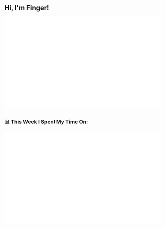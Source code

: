 <h2> Hi, I'm Finger!</h2>

<img align="right" src="https://raw.githubusercontent.com/spianmo/github-stats/master/generated/overview.svg#gh-light-mode-only">

<!-- <img align="right" height="160em" src="https://github-readme-stats-eight-theta.vercel.app/api/top-langs/?username=spianmo&layout=compact&langs_count=8&theme=algolia"/>	 -->
	
```go
package main

type Me struct {
	Name   string
	Job    string
	Code   string
	Skills string
}

func main() {
	me := &Me{
		Name:   "Finger",
		Job:    "Client-side Engineer",
		Code:   "Java and C++ and Others",
		Skills: "Android Security NLP ^o^",
	}
	_ = me
}
```


<h3>📊 This Week I Spent My Time On:</h3>
<img align='right' src="https://raw.githubusercontent.com/spianmo/github-stats/master/generated/languages.svg#gh-light-mode-only">

<!--START_SECTION:waka-->

```text
Python                 27 hrs 5 mins   ██████████████████████▒░░   89.70 %
Text                   44 mins         ▓░░░░░░░░░░░░░░░░░░░░░░░░   02.44 %
Qt Style Sheets file   42 mins         ▓░░░░░░░░░░░░░░░░░░░░░░░░   02.33 %
Batchfile              30 mins         ▒░░░░░░░░░░░░░░░░░░░░░░░░   01.67 %
requirements.txt       21 mins         ▒░░░░░░░░░░░░░░░░░░░░░░░░   01.17 %
Qt UI file             18 mins         ▒░░░░░░░░░░░░░░░░░░░░░░░░   01.01 %
```

<!--END_SECTION:waka-->
